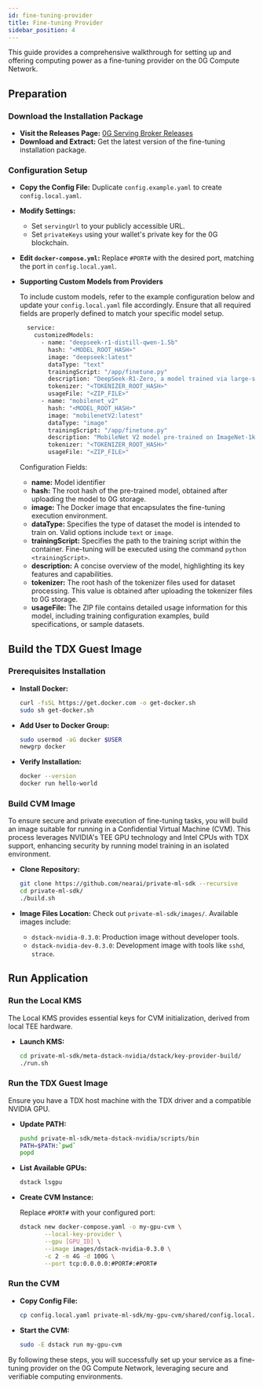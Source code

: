 ```yaml
---
id: fine-tuning-provider
title: Fine-tuning Provider
sidebar_position: 4
---
```


This guide provides a comprehensive walkthrough for setting up and offering computing power as a fine-tuning provider on the 0G Compute Network.

## Preparation

### Download the Installation Package

- **Visit the Releases Page:** [0G Serving Broker Releases](https://github.com/0glabs/0g-serving-broker/releases)
- **Download and Extract:** Get the latest version of the fine-tuning installation package.

### Configuration Setup

- **Copy the Config File:** Duplicate `config.example.yaml` to create `config.local.yaml`.
- **Modify Settings:**
  - Set `servingUrl` to your publicly accessible URL.
  - Set `privateKeys` using your wallet's private key for the 0G blockchain.
- **Edit `docker-compose.yml`:** Replace `#PORT#` with the desired port, matching the port in `config.local.yaml`.
- **Supporting Custom Models from Providers**

  To include custom models, refer to the example configuration below and update your `config.local.yaml` file accordingly. Ensure that all required fields are properly defined to match your specific model setup.

    ```bash
      service:
        customizedModels:
          - name: "deepseek-r1-distill-qwen-1.5b"
            hash: "<MODEL_ROOT_HASH>"
            image: "deepseek:latest"
            dataType: "text"
            trainingScript: "/app/finetune.py"
            description: "DeepSeek-R1-Zero, a model trained via large-scale reinforcement learning (RL) without supervised fine-tuning (SFT) as a preliminary step, demonstrated remarkable performance on reasoning."
            tokenizer: "<TOKENIZER_ROOT_HASH>"
            usageFile: "<ZIP_FILE>"
          - name: "mobilenet_v2"
            hash: "<MODEL_ROOT_HASH>"
            image: "mobilenetV2:latest"
            dataType: "image"
            trainingScript: "/app/finetune.py"
            description: "MobileNet V2 model pre-trained on ImageNet-1k at resolution 224x224."
            tokenizer: "<TOKENIZER_ROOT_HASH>"
            usageFile: "<ZIP_FILE>"
    ```
    Configuration Fields:

  - **name:** Model identifier
  - **hash:** The root hash of the pre-trained model, obtained after uploading the model to 0G storage.
  - **image:** The Docker image that encapsulates the fine-tuning execution environment.
  - **dataType:** Specifies the type of dataset the model is intended to train on. Valid options include `text` or `image`.
  - **trainingScript:** Specifies the path to the training script within the container. Fine-tuning will be executed using the command `python <trainingScript>`.
  - **description:** A concise overview of the model, highlighting its key features and capabilities.
  - **tokenizer:** The root hash of the tokenizer files used for dataset processing. This value is obtained after uploading the tokenizer files to 0G storage.
  - **usageFile:** The ZIP file contains detailed usage information for this model, including training configuration examples, build specifications, or sample datasets.

## Build the TDX Guest Image

### Prerequisites Installation

- **Install Docker:**
  ```bash
  curl -fsSL https://get.docker.com -o get-docker.sh
  sudo sh get-docker.sh
  ```
- **Add User to Docker Group:**
  ```bash
  sudo usermod -aG docker $USER
  newgrp docker
  ```
- **Verify Installation:**
  ```bash
  docker --version
  docker run hello-world
  ```

### Build CVM Image

To ensure secure and private execution of fine-tuning tasks, you will build an image suitable for running in a Confidential Virtual Machine (CVM). This process leverages NVIDIA's TEE GPU technology and Intel CPUs with TDX support, enhancing security by running model training in an isolated environment.

- **Clone Repository:**

  ```bash
  git clone https://github.com/nearai/private-ml-sdk --recursive
  cd private-ml-sdk/
  ./build.sh
  ```

- **Image Files Location:** Check out `private-ml-sdk/images/`. Available images include:
  - `dstack-nvidia-0.3.0`: Production image without developer tools.
  - `dstack-nvidia-dev-0.3.0`: Development image with tools like `sshd`, `strace`.

## Run Application

### Run the Local KMS

The Local KMS provides essential keys for CVM initialization, derived from local TEE hardware.

- **Launch KMS:**
  ```bash
  cd private-ml-sdk/meta-dstack-nvidia/dstack/key-provider-build/
  ./run.sh
  ```

### Run the TDX Guest Image

Ensure you have a TDX host machine with the TDX driver and a compatible NVIDIA GPU.

- **Update PATH:**

  ```bash
  pushd private-ml-sdk/meta-dstack-nvidia/scripts/bin
  PATH=$PATH:`pwd`
  popd
  ```

- **List Available GPUs:**

  ```bash
  dstack lsgpu
  ```

- **Create CVM Instance:**

  Replace `#PORT#` with your configured port:

  ```bash
  dstack new docker-compose.yaml -o my-gpu-cvm \
         --local-key-provider \
         --gpu [GPU_ID] \
         --image images/dstack-nvidia-0.3.0 \
         -c 2 -m 4G -d 100G \
         --port tcp:0.0.0.0:#PORT#:#PORT#
  ```

### Run the CVM

- **Copy Config File:**

  ```bash
  cp config.local.yaml private-ml-sdk/my-gpu-cvm/shared/config.local.yaml
  ```

- **Start the CVM:**
  ```bash
  sudo -E dstack run my-gpu-cvm
  ```

By following these steps, you will successfully set up your service as a fine-tuning provider on the 0G Compute Network, leveraging secure and verifiable computing environments.

